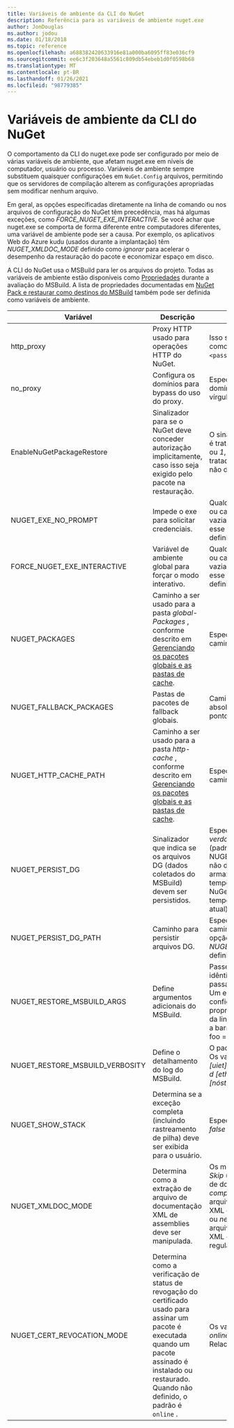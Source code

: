 ```yaml
---
title: Variáveis de ambiente da CLI do NuGet
description: Referência para as variáveis de ambiente nuget.exe
author: JonDouglas
ms.author: jodou
ms.date: 01/18/2018
ms.topic: reference
ms.openlocfilehash: a688382420633916e81a000ba6095ff83e036cf9
ms.sourcegitcommit: ee6c3f203648a5561c809db54ebeb1d0f0598b68
ms.translationtype: MT
ms.contentlocale: pt-BR
ms.lasthandoff: 01/26/2021
ms.locfileid: "98779385"
---
```

# <a name="nuget-cli-environment-variables"></a>Variáveis de ambiente da CLI do NuGet

O comportamento da CLI do nuget.exe pode ser configurado por meio de várias variáveis de ambiente, que afetam nuget.exe em níveis de computador, usuário ou processo. Variáveis de ambiente sempre substituem quaisquer configurações em `NuGet.Config` arquivos, permitindo que os servidores de compilação alterem as configurações apropriadas sem modificar nenhum arquivo.

Em geral, as opções especificadas diretamente na linha de comando ou nos arquivos de configuração do NuGet têm precedência, mas há algumas exceções, como *FORCE_NUGET_EXE_INTERACTIVE*. Se você achar que nuget.exe se comporta de forma diferente entre computadores diferentes, uma variável de ambiente pode ser a causa. Por exemplo, os aplicativos Web do Azure kudu (usados durante a implantação) têm *NUGET_XMLDOC_MODE* definido como *ignorar* para acelerar o desempenho da restauração do pacote e economizar espaço em disco.

A CLI do NuGet usa o MSBuild para ler os arquivos do projeto. Todas as variáveis de ambiente estão disponíveis como [Propriedades](/visualstudio/msbuild/msbuild-command-line-reference) durante a avaliação do MSBuild.
A lista de propriedades documentadas em [NuGet Pack e restaurar como destinos do MSBuild](../msbuild-targets.md#restore-properties) também pode ser definida como variáveis de ambiente.

| Variável | Descrição | Comentários |
| --- | --- | --- |
| http_proxy | Proxy HTTP usado para operações HTTP do NuGet. | Isso seria especificado como `http://<username>:<password>@proxy.com` . |
| no_proxy | Configura os domínios para bypass do uso do proxy. | Especificado como domínios separados por vírgula (,). |
| EnableNuGetPackageRestore | Sinalizador para se o NuGet deve conceder autorização implicitamente, caso isso seja exigido pelo pacote na restauração. | O sinalizador especificado é tratado como *verdadeiro* ou *1*, qualquer outro valor tratado como sinalizador não definido. |
| NUGET_EXE_NO_PROMPT | Impede o exe para solicitar credenciais. | Qualquer valor, exceto nulo ou cadeia de caracteres vazia, será tratado como esse sinalizador definido/verdadeiro. |
| FORCE_NUGET_EXE_INTERACTIVE | Variável de ambiente global para forçar o modo interativo. | Qualquer valor, exceto nulo ou cadeia de caracteres vazia, será tratado como esse sinalizador definido/verdadeiro. |
| NUGET_PACKAGES | Caminho a ser usado para a pasta *global-Packages* , conforme descrito em [Gerenciando os pacotes globais e as pastas de cache](../../consume-packages/managing-the-global-packages-and-cache-folders.md). | Especificado como caminho absoluto. |
| NUGET_FALLBACK_PACKAGES | Pastas de pacotes de fallback globais. | Caminhos de pasta absolutos separados por ponto e vírgula (;). |
| NUGET_HTTP_CACHE_PATH | Caminho a ser usado para a pasta *http-cache* , conforme descrito em [Gerenciando os pacotes globais e as pastas de cache](../../consume-packages/managing-the-global-packages-and-cache-folders.md). | Especificado como caminho absoluto. |
| NUGET_PERSIST_DG | Sinalizador que indica se os arquivos DG (dados coletados do MSBuild) devem ser persistidos. | Especificado como *verdadeiro* ou *falso* (padrão), se NUGET_PERSIST_DG_PATH não definido será armazenado no diretório temporário (pasta NuGetScratch no diretório temporário do ambiente atual). |
| NUGET_PERSIST_DG_PATH | Caminho para persistir arquivos DG. | Especificado como caminho absoluto, essa opção só é usada quando *NUGET_PERSIST_DG* é definido como true. |
| NUGET_RESTORE_MSBUILD_ARGS | Define argumentos adicionais do MSBuild. | Passe argumentos idênticos a como você os passaria para msbuild.exe. Um exemplo de configuração de uma propriedade de projeto foo da linha de comando para a barra de valores seria/p: foo = bar |
| NUGET_RESTORE_MSBUILD_VERBOSITY | Define o detalhamento do log do MSBuild. | O padrão é *Quiet* ("/v: q"). Os valores possíveis *q [uiet]*, *m [ínimo]*, *n [ormal]*, *d [ethados]* e *diag [nóstico]*. |
| NUGET_SHOW_STACK | Determina se a exceção completa (incluindo rastreamento de pilha) deve ser exibida para o usuário. | Especificado como *true* ou *false* (padrão). |
| NUGET_XMLDOC_MODE | Determina como a extração de arquivo de documentação XML de assemblies deve ser manipulada. | Os modos com suporte são *Skip* (não extraem arquivos de documentação XML), *compactar* (armazenar arquivos de documentos XML como um arquivo zip) ou *nenhum* (padrão, tratar arquivos de documento XML como arquivos regulares). |
| NUGET_CERT_REVOCATION_MODE | Determina como a verificação de status de revogação do certificado usado para assinar um pacote é executada quando um pacote assinado é instalado ou restaurado. Quando não definido, o padrão é `online` .| Os valores possíveis estão *online* (padrão), *offline*.  Relacionado a [NU3028](../errors-and-warnings/NU3028.md) |

